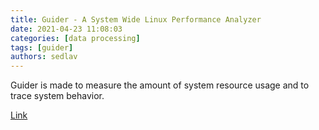 ```yaml
---
title: Guider - A System Wide Linux Performance Analyzer
date: 2021-04-23 11:08:03
categories: [data processing]
tags: [guider]
authors: sedlav
---
```


Guider is made to measure the amount of system resource usage and to trace system behavior.

[Link](https://iipeace.github.io/docs/guider.html)
